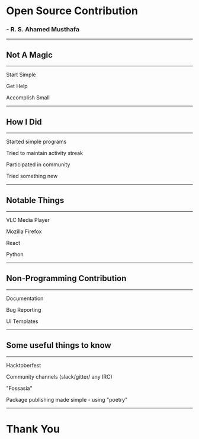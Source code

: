 # Open Source Contribution

### - R. S. Ahamed Musthafa

---
<!-- fg=black bg=yellow -->

## Not A Magic

---
<!-- fg=black bg=yellow -->

Start Simple

Get Help

Accomplish Small

---
<!-- fg=black bg=yellow -->

## How I Did

---
<!-- fg=black bg=yellow -->

Started simple programs

Tried to maintain activity streak

Participated in community

Tried something new

---
<!-- fg=black bg=yellow -->

## Notable Things

---
<!-- fg=black bg=yellow -->

VLC Media Player

Mozilla Firefox

React

Python

---
<!-- fg=black bg=yellow -->

## Non-Programming Contribution

---
<!-- fg=black bg=yellow -->

Documentation

Bug Reporting

UI Templates

---
<!-- fg=black bg=yellow -->

## Some useful things to know

---
<!-- fg=black bg=yellow -->

Hacktoberfest

Community channels (slack/gitter/ any IRC)

"Fossasia"

Package publishing made simple - using "poetry"

---
<!-- effect=matrix -->
# Thank You
